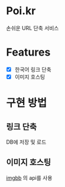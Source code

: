 # Poi.kr

손쉬운 URL 단축 서비스

# Features

 - [x] 한국어 링크 단축
 - [x] 이미지 호스팅

# 구현 방법

## 링크 단축

DB에 저장 및 로드

## 이미지 호스팅

[imgbb](https://imgbb.com/) 의 api를 사용
